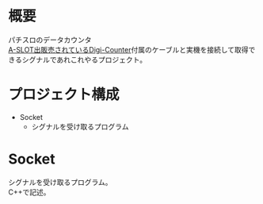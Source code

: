 # 概要
パチスロのデータカウンタ  
[A-SLOT出販売されているDigi-Counter](https://www.a-slot.com/SHOP/digi-counter.html)付属のケーブルと実機を接続して取得できるシグナルであれこれやるプロジェクト。  

# プロジェクト構成
- Socket
    - シグナルを受け取るプログラム

# Socket
シグナルを受け取るプログラム。  
C++で記述。
